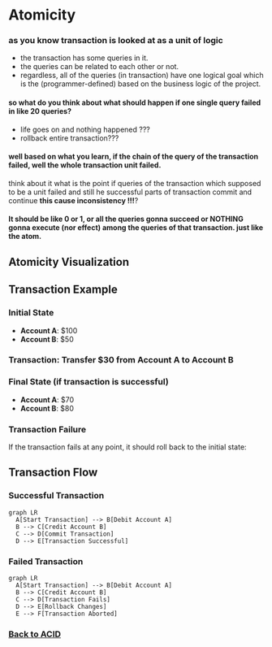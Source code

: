 # Atomicity
### as you know transaction is looked at as a unit of logic

- the transaction has some queries in it.
- the queries can be related to each other or not.
- regardless, all of the queries (in transaction) have one logical goal which is the  (programmer-defined) based on the business logic of the project.

#### so what do you think about what should happen if one single query failed in like 20 queries?
- life goes on and nothing happened ???
- rollback entire transaction???
#### well based on  what you learn, if the chain of the query of the transaction failed, well the whole transaction unit failed.
think about it what is the point if queries of the transaction which supposed to be a unit failed and still he successful parts of transaction commit and continue **this cause inconsistency !!!**?
#### It should be like 0 or 1, or all the queries gonna succeed or NOTHING gonna execute (nor effect) among the queries of that transaction. just like the atom.

##  Atomicity Visualization

## Transaction Example

### Initial State
- **Account A**: $100
- **Account B**: $50

### Transaction: Transfer $30 from Account A to Account B

### Final State (if transaction is successful)
- **Account A**: $70
- **Account B**: $80

### Transaction Failure
If the transaction fails at any point, it should roll back to the initial state:

## Transaction Flow

### Successful Transaction
```mermaid
graph LR
  A[Start Transaction] --> B[Debit Account A]
  B --> C[Credit Account B]
  C --> D[Commit Transaction]
  D --> E[Transaction Successful]
```
### Failed Transaction
```mermaid
graph LR
  A[Start Transaction] --> B[Debit Account A]
  B --> C[Credit Account B]
  C --> D[Transaction Fails]
  D --> E[Rollback Changes]
  E --> F[Transaction Aborted]
```
### [Back to ACID](https://github.com/imaarov/DBA.md/tree/main/src/acid)
